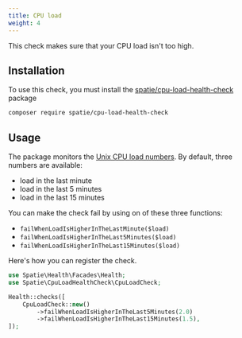 ```yaml
---
title: CPU load
weight: 4
---
```


This check makes sure that your CPU load isn't too high.

## Installation

To use this check, you must install the [spatie/cpu-load-health-check](https://github.com/spatie/cpu-load-health-check) package

```bash
composer require spatie/cpu-load-health-check
```

## Usage

The package monitors the [Unix CPU load numbers](https://www.tecmint.com/understand-linux-load-averages-and-monitor-performance/). By default, three numbers are available:

- load in the last minute
- load in the last 5 minutes
- load in the last 15 minutes

You can make the check fail by using on of these three functions:

- `failWhenLoadIsHigherInTheLastMinute($load)`
- `failWhenLoadIsHigherInTheLast5Minutes($load)`
- `failWhenLoadIsHigherInTheLast15Minutes($load)`

Here's how you can register the check.

```php
use Spatie\Health\Facades\Health;
use Spatie\CpuLoadHealthCheck\CpuLoadCheck;

Health::checks([
    CpuLoadCheck::new()
        ->failWhenLoadIsHigherInTheLast5Minutes(2.0)
        ->failWhenLoadIsHigherInTheLast15Minutes(1.5),
]);
```
